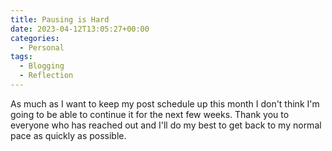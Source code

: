 ```yaml
---
title: Pausing is Hard
date: 2023-04-12T13:05:27+00:00
categories:
  - Personal
tags:
  - Blogging
  - Reflection
---
```


As much as I want to keep my post schedule up this month I don't think I'm going to be able to continue it for the next few weeks. Thank you to everyone who has reached out and I'll do my best to get back to my normal pace as quickly as possible.